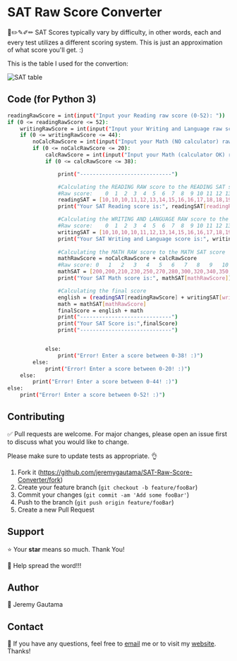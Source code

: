 # SAT Raw Score Converter
📝✏️✎✐✏︎ SAT Scores typically vary by difficulty, in other words, each and every test utilizes a different scoring system. This is just an approximation of what score you'll get. :)

This is the table I used for the convertion:

![SAT table](https://github.com/jeremygautama/SAT-Raw-Score-Converter/blob/main/images/SATTable.png)

## Code (for Python 3)
```bash
readingRawScore = int(input("Input your Reading raw score (0-52): "))
if (0 <= readingRawScore <= 52):
    writingRawScore = int(input("Input your Writing and Language raw score (0-44): "))
    if (0 <= writingRawScore <= 44):
        noCalcRawScore = int(input("Input your Math (NO calculator) raw score (0-20): "))
        if (0 <= noCalcRawScore <= 20):
            calcRawScore = int(input("Input your Math (calculator OK) raw score (0-38): "))
            if (0 <= calcRawScore <= 38):

                print("-----------------------------")

                #Calculating the READING RAW score to the READING SAT score
                #Raw score:    0  1  2  3  4  5  6  7  8  9 10 11 12 13 14 15 16 17 18 19 20 21 22 23 24 25 26 27 28 29 30 31 32 33 34 35 36 37 38 39 40 41 42 43 44 45 46 47 48 49 50 51 52
                readingSAT = [10,10,10,11,12,13,14,15,16,16,17,18,18,19,20,20,21,21,22,22,23,23,23,24,24,25,25,26,26,27,27,28,28,28,29,29,30,30,31,31,32,32,33,33,34,35,35,36,37,38,39,39,40]
                print("Your SAT Reading score is:", readingSAT[readingRawScore]*10)

                #Calculating the WRITING AND LANGUAGE RAW score to the WRITING AND LANGUAGE SAT score
                #Raw score:    0  1  2  3  4  5  6  7  8  9 10 11 12 13 14 15 16 17 18 19 20 21 22 23 24 25 26 27 28 29 30 31 32 33 34 35 36 37 38 39 40 41 42 43 44
                writingSAT = [10,10,10,10,11,12,13,14,15,16,16,17,18,19,19,20,21,22,23,23,24,24,25,26,26,27,27,28,29,29,30,31,31,32,32,33,33,34,35,36,37,37,38,39,40]
                print("Your SAT Writing and Language score is:", writingSAT[writingRawScore]*10)
                
                #Calculating the MATH RAW score to the MATH SAT score
                mathRawScore = noCalcRawScore + calcRawScore
                #Raw score: 0   1   2   3   4   5   6   7   8   9   10  11  12  13  14  15  16  17  18  19  20  21  22  23  24  25  26  27  28  29  30  31  32  33  34  35  36  37  38  39  40  41  42  43  44  45  46  47  48  49  50  51  52  53  54  55  56  57  58
                mathSAT = [200,200,210,230,250,270,280,300,320,340,350,360,370,390,410,420,430,450,460,470,480,490,500,510,520,530,540,550,560,570,580,590,600,600,610,620,630,640,650,660,670,680,690,700,710,710,720,730,730,740,750,750,760,770,780,790,790,800,800]
                print("Your SAT Math score is:", mathSAT[mathRawScore])

                #Calculating the final score
                english = (readingSAT[readingRawScore] + writingSAT[writingRawScore]) * 10
                math = mathSAT[mathRawScore]
                finalScore = english + math
                print("-----------------------------")
                print("Your SAT Score is:",finalScore)
                print("-----------------------------")


            else:
                print("Error! Enter a score between 0-38! :)")
        else: 
            print("Error! Enter a score between 0-20! :)")
    else:
        print("Error! Enter a score between 0-44! :)")
else:
    print("Error! Enter a score between 0-52! :)")
```

## Contributing
✅ Pull requests are welcome. For major changes, please open an issue first to discuss what you would like to change.

Please make sure to update tests as appropriate. 👌

1. Fork it (<https://github.com/jeremygautama/SAT-Raw-Score-Converter/fork>)
2. Create your feature branch (`git checkout -b feature/fooBar`)
3. Commit your changes (`git commit -am 'Add some fooBar'`)
4. Push to the branch (`git push origin feature/fooBar`)
5. Create a new Pull Request

## Support
⭐️ Your **star** means so much. Thank You!

📢 Help spread the word!!!

## Author
👤 Jeremy Gautama 

## Contact
🥨 If you have any questions, feel free to [email](mailto:mail.jeremygautama@gmail.com) me or to visit my [website](https://jeremygautama.github.io). Thanks!

